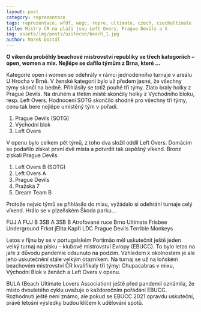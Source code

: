 ```yaml
---
layout: post
category: reprezentace
tags: reprezentace, wfdf, wugc, repre, ultimate, czech, czechultimate
title: Mistry ČR na pláži jsou Left Overs, Prague Devils a X
img: assets/img/posts/uzitecne/beach_1.jpg
author: Marek Dostál
---
```


**O víkendu proběhly beachové mistrovství republiky ve třech kategoriích –⁠ open, women a mix. Nejlépe se dařilo týmům z Brna, které ...**


Kategorie open i women se odehrály v rámci jednodenního turnaje v areálu U Hrocha v Brně. V ženské kategorii bylo už předem jasné, že všechny týmy skončí na bedně. Přihlásily se totiž pouhé tři týmy. Zlato braly holky z Prague Devils. Na druhém a třetím místě skončily holky z Východního bloku, resp. Left Overs. Hodnocení SOTG skončilo shodně pro všechny tři týmy, cenu tak bere nejlépe umístěný tým v pořadí.

1. Prague Devils (SOTG)
2. Východní blok
3. Left Overs

V openu bylo celkem pět týmů, z toho dva složil oddíl Left Overs. Domácím se podařilo získat první dvě místa a potvrdit tak úspěšný víkend. Bronz získali Prague Devils.

1. Left Overs B (SOTG)
2. Left Overs A
3. Prague Devils
4. Pražská 7
5. Dream Team B

Protože nejvíc týmů se přihlásilo do mixu, vyžádalo si odehrání turnaje celý víkend. Hrálo se v plzeňském Škoda parku...

FUJ A
FUJ B
3SB A
3SB B
Atrofované ruce
Brno Ultimate Frisbee Underground
Frkot
jElita
Kapři
LDC
Prague Devils
Terrible Monkeys

Letos v řijnu by se v portugalském Portimão měl uskutečnit ještě jeden velký turnaj na písku –⁠ klubové mistrovství Evropy (EBUCC). To bylo letos na jaře z důvodu pandemie odsunuto na podzim. Vzhledem k okolnostem je ale jeho uskutečnění stále velkým otazníkem. Na turnaj se už na loňském beachovém mistrovství ČR kvalifikaly tři týmy: Chupacabras v mixu, Východní Blok v ženách a Left Overs v openu.

BULA (Beach Ultimate Lovers Association) ještě před pandemií oznámila, že místo dvouletého cyklu uvažuje o každoročním pořádání EBUCC. Rozhodnutí ještě není známo, ale pokud se EBUCC 2021 opravdu uskuteční, právě letošní výsledky budou klíčem k udělování spotů.
